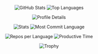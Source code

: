 <div align="center">

![GitHub Stats](https://github-readme-stats.vercel.app/api?username=WindTunnelRetirement&show_icons=true&theme=radical&hide_border=true&count_private=true&include_all_commits=true&bg_color=0d1117&title_color=f92672&icon_color=a9fef7&text_color=e6edf3)
![Top Languages](https://github-readme-stats.vercel.app/api/top-langs/?username=WindTunnelRetirement&layout=compact&theme=radical&hide_border=true&count_private=true&card_width=445&langs_count=10&bg_color=0d1117&title_color=f92672&text_color=e6edf3)

![Profile Details](https://github-profile-summary-cards.vercel.app/api/cards/profile-details?username=WindTunnelRetirement&theme=github_dark)

![Stats](https://github-profile-summary-cards.vercel.app/api/cards/stats?username=WindTunnelRetirement&theme=github_dark)
![Most Commit Language](https://github-profile-summary-cards.vercel.app/api/cards/most-commit-language?username=WindTunnelRetirement&theme=github_dark)

![Repos per Language](https://github-profile-summary-cards.vercel.app/api/cards/repos-per-language?username=WindTunnelRetirement&theme=github_dark)
![Productive Time](https://github-profile-summary-cards.vercel.app/api/cards/productive-time?username=WindTunnelRetirement&theme=github_dark&utcOffset=9)

![Trophy](https://github-profile-trophy.vercel.app/?username=WindTunnelRetirement&theme=matrix&no-frame=true&no-bg=true&margin-w=4&margin-h=2&column=4&title=SECRET,SSS,SS,S,AAA,AA,A,B,C)

</div>
